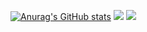 [![Anurag's GitHub stats](https://github-readme-stats.vercel.app/api?username=RasmusFey)](https://github.com/anuraghazra/github-readme-stats)
![ ](https://github-readme-stats.vercel.app/api?username=TudbuT&show_icons=true&theme=dracula)
![ ](https://github-readme-stats.vercel.app/api/top-langs/?username=TudbuT&theme=dracula&show_icons=true)
